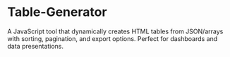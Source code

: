 # Table-Generator
A JavaScript tool that dynamically creates HTML tables from JSON/arrays with sorting, pagination, and export options. Perfect for dashboards and data presentations.
